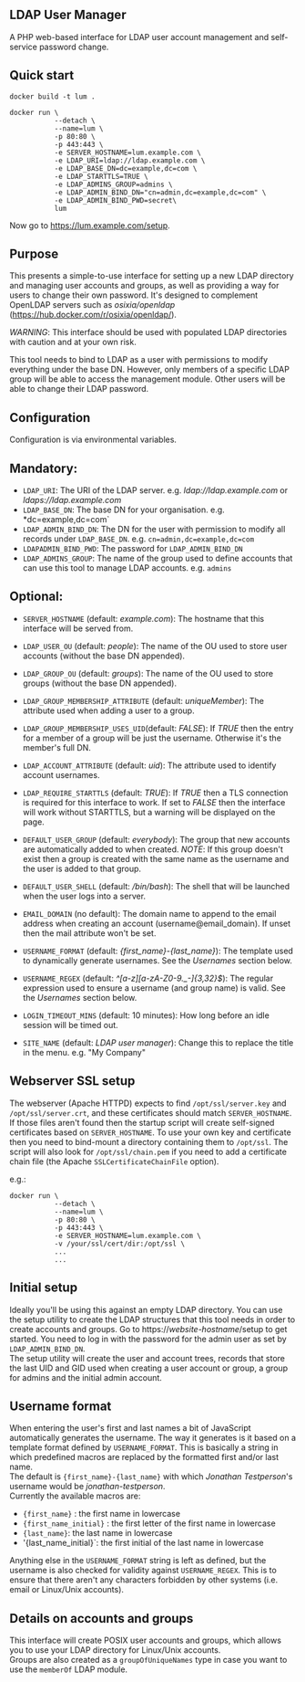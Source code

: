 LDAP User Manager
--

A PHP web-based interface for LDAP user account management and self-service password change.


Quick start
---

```
docker build -t lum .

docker run \
           --detach \
           --name=lum \
           -p 80:80 \
           -p 443:443 \
           -e SERVER_HOSTNAME=lum.example.com \
           -e LDAP_URI=ldap://ldap.example.com \
           -e LDAP_BASE_DN=dc=example,dc=com \
           -e LDAP_STARTTLS=TRUE \
           -e LDAP_ADMINS_GROUP=admins \
           -e LDAP_ADMIN_BIND_DN="cn=admin,dc=example,dc=com" \
           -e LDAP_ADMIN_BIND_PWD=secret\
           lum
```
Now go to https://lum.example.com/setup.


Purpose
---

This presents a simple-to-use interface for setting up a new LDAP directory and managing user accounts and groups, as well as providing a way for users to change their own password.  It's designed to complement OpenLDAP servers such as *osixia/openldap* (https://hub.docker.com/r/osixia/openldap/).   

*WARNING*: This interface should be used with populated LDAP directories with caution and at your own risk.   

This tool needs to bind to LDAP as a user with permissions to modify everything under the base DN.  However, only members of a specific LDAP group will be able to access the management module.  Other users will be able to change their LDAP password.


Configuration
---

Configuration is via environmental variables.

Mandatory:
----

* `LDAP_URI`:  The URI of the LDAP server.  e.g. *ldap://ldap.example.com* or *ldaps://ldap.example.com*
* `LDAP_BASE_DN`:  The base DN for your organisation.  e.g. *dc=example,dc=com`
* `LDAP_ADMIN_BIND_DN`: The DN for the user with permission to modify all records under `LDAP_BASE_DN`. e.g. `cn=admin,dc=example,dc=com`
* `LDAPADMIN_BIND_PWD`: The password for `LDAP_ADMIN_BIND_DN`
* `LDAP_ADMINS_GROUP`: The name of the group used to define accounts that can use this tool to manage LDAP accounts.  e.g. `admins`

Optional:
----

* `SERVER_HOSTNAME` (default: *example.com*):  The hostname that this interface will be served from.
   
* `LDAP_USER_OU` (default: *people*):  The name of the OU used to store user accounts (without the base DN appended).
   
* `LDAP_GROUP_OU` (default: *groups*):  The name of the OU used to store groups (without the base DN appended).
* `LDAP_GROUP_MEMBERSHIP_ATTRIBUTE` (default: *uniqueMember*):  The attribute used when adding a user to a group.
* `LDAP_GROUP_MEMBERSHIP_USES_UID`(default: *FALSE*): If *TRUE* then the entry for a member of a group will be just the username.  Otherwise it's the member's full DN.
   
* `LDAP_ACCOUNT_ATTRIBUTE` (default: *uid*):  The attribute used to identify account usernames.
   
* `LDAP_REQUIRE_STARTTLS` (default: *TRUE*):  If *TRUE* then a TLS connection is required for this interface to work.  If set to *FALSE* then the interface will work without STARTTLS, but a warning will be displayed on the page.
   
* `DEFAULT_USER_GROUP` (default: *everybody*):  The group that new accounts are automatically added to when created.  *NOTE*: If this group doesn't exist then a group is created with the same name as the username and the user is added to that group.
* `DEFAULT_USER_SHELL` (default: */bin/bash*):  The shell that will be launched when the user logs into a server.
* `EMAIL_DOMAIN` (no default):  The domain name to append to the email address when creating an account (username@email_domain).  If unset then the mail attribute won't be set.
   
* `USERNAME_FORMAT` (default: *{first_name}-{last_name}*):  The template used to dynamically generate usernames.  See the _Usernames_ section below.
* `USERNAME_REGEX` (default: *^[a-z][a-zA-Z0-9\._-]{3,32}$*): The regular expression used to ensure a username (and group name) is valid.  See the _Usernames_ section below.
   
* `LOGIN_TIMEOUT_MINS` (default: 10 minutes):  How long before an idle session will be timed out.
   
* `SITE_NAME` (default: *LDAP user manager*):  Change this to replace the title in the menu.  e.g. "My Company"


Webserver SSL setup
---

The webserver (Apache HTTPD) expects to find `/opt/ssl/server.key` and `/opt/ssl/server.crt`, and these certificates should match `SERVER_HOSTNAME`.   
If those files aren't found then the startup script will create self-signed certificates based on `SERVER_HOSTNAME`.  To use your own key and certificate then you need to bind-mount a directory containing them to `/opt/ssl`.  The script will also look for `/opt/ssl/chain.pem` if you need to add a certificate chain file (the Apache `SSLCertificateChainFile` option).
   
e.g.:
```
docker run \
           --detach \
           --name=lum \
           -p 80:80 \
           -p 443:443 \
           -e SERVER_HOSTNAME=lum.example.com \
           -v /your/ssl/cert/dir:/opt/ssl \
           ...
           ...

```

Initial setup
---

Ideally you'll be using this against an empty LDAP directory.  You can use the setup utility to create the LDAP structures that this tool needs in order to create accounts and groups.   Go to https://_website-hostname_/setup to get started.   You need to log in with the password for the admin user as set by `LDAP_ADMIN_BIND_DN`.   
The setup utility will create the user and account trees, records that store the last UID and GID used when creating a user account or group, a group for admins and the initial admin account.


Username format
---

When entering the user's first and last names a bit of JavaScript automatically generates the username.  The way it generates is it based on a template format defined by `USERNAME_FORMAT`.  This is basically a string in which predefined macros are replaced by the formatted first and/or last name.   
The default is `{first_name}-{last_name}` with which *Jonathan Testperson*'s username would be *jonathan-testperson*.   
Currently the available macros are:

* `{first_name}` : the first name in lowercase
* `{first_name_initial}` : the first letter of the first name in lowercase
* `{last_name}`: the last name in lowercase
* '{last_name_initial}`: the first initial of the last name in lowercase

Anything else in the `USERNAME_FORMAT` string is left as defined, but the username is also checked for validity against `USERNAME_REGEX`.  This is to ensure that there aren't any characters forbidden by other systems (i.e. email or Linux/Unix accounts).


Details on accounts and groups
---

This interface will create POSIX user accounts and groups, which allows you to use your LDAP directory for Linux/Unix accounts.   
Groups are also created as a `groupOfUniqueNames` type in case you want to use the `memberOf` LDAP module.
